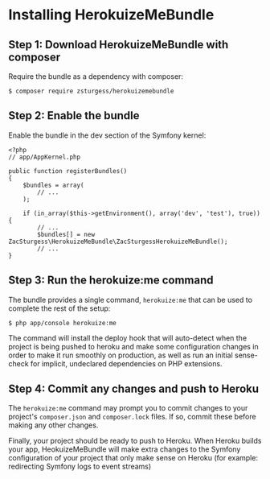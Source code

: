 # Installing HerokuizeMeBundle

## Step 1: Download HerokuizeMeBundle with composer

Require the bundle as a dependency with composer: 

`$ composer require zsturgess/herokuizemebundle`

## Step 2: Enable the bundle

Enable the bundle in the dev section of the Symfony kernel:

    <?php
    // app/AppKernel.php

    public function registerBundles()
    {
        $bundles = array(
            // ...
        );

        if (in_array($this->getEnvironment(), array('dev', 'test'), true)) {
            // ...
            $bundles[] = new ZacSturgess\HerokuizeMeBundle\ZacSturgessHerokuizeMeBundle();
            // ...
    }

## Step 3: Run the herokuize:me command

The bundle provides a single command, `herokuize:me` that can be used to complete the rest of the setup:

`$ php app/console herokuize:me`

The command will install the deploy hook that will auto-detect when the project is being pushed to heroku and make some configuration changes in order to make it run smoothly on production, as well as run an initial sense-check for implicit, undeclared dependencies on PHP extensions.

## Step 4: Commit any changes and push to Heroku

The `herokuize:me` command may prompt you to commit changes to your project's `composer.json` and `composer.lock` files. If so, commit these before making any other changes.

Finally, your project should be ready to push to Heroku. When Heroku builds your app, HeokuizeMeBundle will make extra changes to the Symfony configuration of your project that only make sense on Heroku (for example: redirecting Symfony logs to event streams)